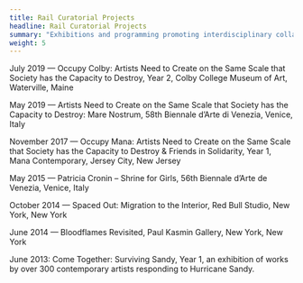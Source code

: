 ```yaml
---
title: Rail Curatorial Projects
headline: Rail Curatorial Projects
summary: "Exhibitions and programming promoting interdisciplinary collaboration and conversation between different types of thinkers—including artists, critics, scientists, philosophers, art historians, and the public."
weight: 5
---
```



July 2019 — Occupy Colby: Artists Need to Create on the Same Scale that Society has the Capacity to Destroy, Year 2, Colby College Museum of Art, Waterville, Maine

May 2019 — Artists Need to Create on the Same Scale that Society has the Capacity to Destroy: Mare Nostrum, 58th Biennale d’Arte di Venezia, Venice, Italy

November 2017 — Occupy Mana: Artists Need to Create on the Same Scale that Society has the Capacity to Destroy & Friends in Solidarity, Year 1, Mana Contemporary, Jersey City, New Jersey

May 2015 — Patricia Cronin – Shrine for Girls, 56th Biennale d’Arte de Venezia, Venice, Italy

October 2014 — Spaced Out: Migration to the Interior, Red Bull Studio, New York, New York

June 2014 — Bloodflames Revisited, Paul Kasmin Gallery, New York, New York

June 2013: Come Together: Surviving Sandy, Year 1, an exhibition of works by over 300 contemporary artists responding to  Hurricane Sandy.